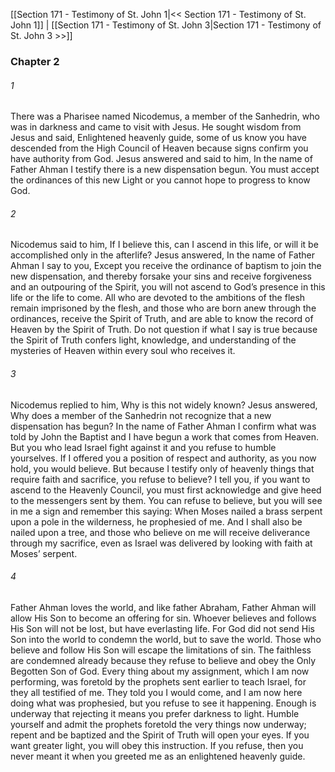 [[Section 171 - Testimony of St. John 1|<< Section 171 - Testimony of St. John 1]]  |  [[Section 171 - Testimony of St. John 3|Section 171 - Testimony of St. John 3 >>]]

### Chapter 2
###### 1
There was a Pharisee named Nicodemus, a member of the Sanhedrin, who was in darkness and came to visit with Jesus. He sought wisdom from Jesus and said, Enlightened heavenly guide, some of us know you have descended from the High Council of Heaven because signs confirm you have authority from God. Jesus answered and said to him, In the name of Father Ahman I testify there is a new dispensation begun. You must accept the ordinances of this new Light or you cannot hope to progress to know God.

###### 2
Nicodemus said to him, If I believe this, can I ascend in this life, or will it be accomplished only in the afterlife? Jesus answered, In the name of Father Ahman I say to you, Except you receive the ordinance of baptism to join the new dispensation, and thereby forsake your sins and receive forgiveness and an outpouring of the Spirit, you will not ascend to God’s presence in this life or the life to come. All who are devoted to the ambitions of the flesh remain imprisoned by the flesh, and those who are born anew through the ordinances, receive the Spirit of Truth, and are able to know the record of Heaven by the Spirit of Truth. Do not question if what I say is true because the Spirit of Truth confers light, knowledge, and understanding of the mysteries of Heaven within every soul who receives it.

###### 3
Nicodemus replied to him, Why is this not widely known? Jesus answered, Why does a member of the Sanhedrin not recognize that a new dispensation has begun? In the name of Father Ahman I confirm what was told by John the Baptist and I have begun a work that comes from Heaven. But you who lead Israel fight against it and you refuse to humble yourselves. If I offered you a position of respect and authority, as you now hold, you would believe. But because I testify only of heavenly things that require faith and sacrifice, you refuse to believe? I tell you, if you want to ascend to the Heavenly Council, you must first acknowledge and give heed to the messengers sent by them. You can refuse to believe, but you will see in me a sign and remember this saying: When Moses nailed a brass serpent upon a pole in the wilderness, he prophesied of me. And I shall also be nailed upon a tree, and those who believe on me will receive deliverance through my sacrifice, even as Israel was delivered by looking with faith at Moses’ serpent.

###### 4
Father Ahman loves the world, and like father Abraham, Father Ahman will allow His Son to become an offering for sin. Whoever believes and follows His Son will not be lost, but have everlasting life. For God did not send His Son into the world to condemn the world, but to save the world. Those who believe and follow His Son will escape the limitations of sin. The faithless are condemned already because they refuse to believe and obey the Only Begotten Son of God. Every thing about my assignment, which I am now performing, was foretold by the prophets sent earlier to teach Israel, for they all testified of me. They told you I would come, and I am now here doing what was prophesied, but you refuse to see it happening. Enough is underway that rejecting it means you prefer darkness to light. Humble yourself and admit the prophets foretold the very things now underway; repent and be baptized and the Spirit of Truth will open your eyes. If you want greater light, you will obey this instruction. If you refuse, then you never meant it when you greeted me as an enlightened heavenly guide.